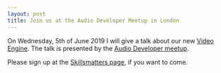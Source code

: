 ```yaml
---
layout: post
title: Join us at the Audio Developer Meetup in London
---
```


On Wednesday, 5th of June 2019 I will give a talk about our new [Video Engine](/developer/videoengine/).
The talk is presented by the [Audio Developer meetup](https://www.meetup.com/en-AU/JUCE-Meetup/events/261777471).

Please sign up at the [Skillsmatters page](https://skillsmatter.com/meetups/12468-audio-developers-june-meetup), if you want to come.
